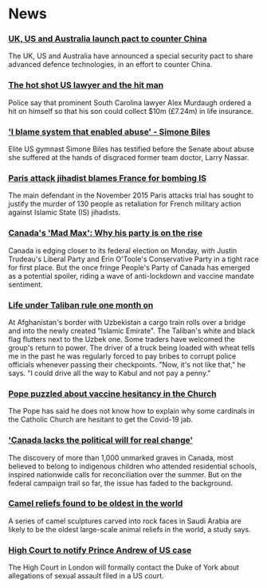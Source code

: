 # News
### [UK, US and Australia launch pact to counter China](https://www.bbc.com/news/world-58564837)
The UK, US and Australia have announced a special security pact to share advanced defence technologies, in an effort to counter China.
### [The hot shot US lawyer and the hit man](https://www.bbc.com/news/world-us-canada-58577936)
Police say that prominent South Carolina lawyer Alex Murdaugh ordered a hit on himself so that his son could collect $10m (£7.24m) in life insurance. 
### ['I blame system that enabled abuse' - Simone Biles](https://www.bbc.com/news/world-us-canada-58573887)
Elite US gymnast Simone Biles has testified before the Senate about abuse she suffered at the hands of disgraced former team doctor, Larry Nassar. 
### [Paris attack jihadist blames France for bombing IS](https://www.bbc.com/news/world-europe-58568278)
The main defendant in the November 2015 Paris attacks trial has sought to justify the murder of 130 people as retaliation for French military action against Islamic State (IS) jihadists.
### [Canada's 'Mad Max': Why his party is on the rise](https://www.bbc.com/news/world-us-canada-58573878)
Canada is edging closer to its federal election on Monday, with Justin Trudeau's Liberal Party and Erin O'Toole's Conservative Party in a tight race for first place. But the once fringe People's Party of Canada has emerged as a potential spoiler, riding a wave of anti-lockdown and vaccine mandate sentiment.
### [Life under Taliban rule one month on](https://www.bbc.com/news/world-asia-58550640)
At Afghanistan's border with Uzbekistan a cargo train rolls over a bridge and into the newly created "Islamic Emirate". The Taliban's white and black flag flutters next to the Uzbek one. Some traders have welcomed the group's return to power. The driver of a truck being loaded with wheat tells me in the past he was regularly forced to pay bribes to corrupt police officials whenever passing their checkpoints. "Now, it's not like that," he says. "I could drive all the way to Kabul and not pay a penny." 
### [Pope puzzled about vaccine hesitancy in the Church](https://www.bbc.com/news/world-europe-58573892)
The Pope has said he does not know how to explain why some cardinals in the Catholic Church are hesitant to get the Covid-19 jab.
### ['Canada lacks the political will for real change'](https://www.bbc.com/news/world-us-canada-58541324)
The discovery of more than 1,000 unmarked graves in Canada, most believed to belong to indigenous children who attended residential schools, inspired nationwide calls for reconciliation over the summer. But on the federal campaign trail so far, the issue has faded to the background. 
### [Camel reliefs found to be oldest in the world](https://www.bbc.com/news/world-middle-east-58570259)
A series of camel sculptures carved into rock faces in Saudi Arabia are likely to be the oldest large-scale animal reliefs in the world, a study says. 
### [High Court to notify Prince Andrew of US case](https://www.bbc.com/news/uk-58574350)
The High Court in London will formally contact the Duke of York about allegations of sexual assault filed in a US court.

